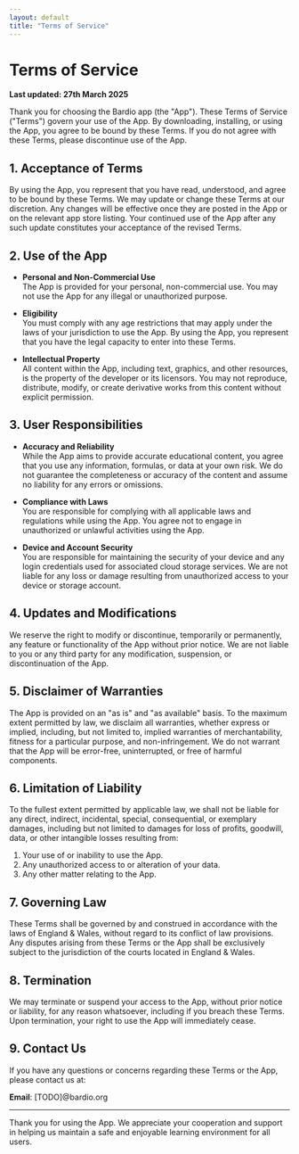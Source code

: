 ```yaml
---
layout: default
title: "Terms of Service"
---
```


# Terms of Service

**Last updated: 27th March 2025**

Thank you for choosing the Bardio app (the
"App"). These Terms of Service ("Terms") govern your use of the App.
By downloading, installing, or using the App, you agree to be bound by
these Terms. If you do not agree with these Terms, please discontinue
use of the App.

## 1. Acceptance of Terms

By using the App, you represent that you have read, understood, and
agree to be bound by these Terms. We may update or change these Terms at
our discretion. Any changes will be effective once they are posted in
the App or on the relevant app store listing. Your continued use of the
App after any such update constitutes your acceptance of the revised
Terms.

## 2. Use of the App

- **Personal and Non-Commercial Use**  
  The App is provided for your personal, non-commercial use. You may not
  use the App for any illegal or unauthorized purpose.

- **Eligibility**  
  You must comply with any age restrictions that may apply under the
  laws of your jurisdiction to use the App. By using the App, you
  represent that you have the legal capacity to enter into these Terms.

- **Intellectual Property**  
  All content within the App, including text, graphics, and other
  resources, is the property of the developer or its licensors. You may
  not reproduce, distribute, modify, or create derivative works from
  this content without explicit permission.

## 3. User Responsibilities

- **Accuracy and Reliability**  
  While the App aims to provide accurate educational content, you agree
  that you use any information, formulas, or data at your own risk. We
  do not guarantee the completeness or accuracy of the content and
  assume no liability for any errors or omissions.

- **Compliance with Laws**  
  You are responsible for complying with all applicable laws and
  regulations while using the App. You agree not to engage in
  unauthorized or unlawful activities using the App.

- **Device and Account Security**  
  You are responsible for maintaining the security of your device and
  any login credentials used for associated cloud storage services. We
  are not liable for any loss or damage resulting from unauthorized
  access to your device or storage account.

## 4. Updates and Modifications

We reserve the right to modify or discontinue, temporarily or
permanently, any feature or functionality of the App without prior
notice. We are not liable to you or any third party for any modification,
suspension, or discontinuation of the App.

## 5. Disclaimer of Warranties

The App is provided on an "as is" and "as available" basis. To the
maximum extent permitted by law, we disclaim all warranties, whether
express or implied, including, but not limited to, implied warranties of
merchantability, fitness for a particular purpose, and non-infringement.
We do not warrant that the App will be error-free, uninterrupted, or free
of harmful components.

## 6. Limitation of Liability

To the fullest extent permitted by applicable law, we shall not be liable
for any direct, indirect, incidental, special, consequential, or
exemplary damages, including but not limited to damages for loss of
profits, goodwill, data, or other intangible losses resulting from:

1. Your use of or inability to use the App.
2. Any unauthorized access to or alteration of your data.
3. Any other matter relating to the App.

## 7. Governing Law

These Terms shall be governed by and construed in accordance with the
laws of England & Wales, without regard to its conflict of law
provisions. Any disputes arising from these Terms or the App shall be
exclusively subject to the jurisdiction of the courts located in 
England & Wales.

## 8. Termination

We may terminate or suspend your access to the App, without prior notice
or liability, for any reason whatsoever, including if you breach these
Terms. Upon termination, your right to use the App will immediately
cease.

## 9. Contact Us

If you have any questions or concerns regarding these Terms or the App,
please contact us at:

**Email**: [TODO]@bardio.org

---

Thank you for using the App. We appreciate your cooperation and support
in helping us maintain a safe and enjoyable learning environment for all
users.
